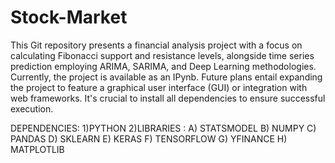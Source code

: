 # Stock-Market
This Git repository presents a financial analysis project with a focus on calculating Fibonacci support and resistance levels, alongside time series prediction employing ARIMA, SARIMA, and Deep Learning methodologies. 
Currently, the project is available as an IPynb. Future plans entail expanding the project to feature a graphical user interface (GUI) or integration with web frameworks. It's crucial to install all dependencies to ensure successful execution.

DEPENDENCIES:
1)PYTHON
2)LIBRARIES :
  A) STATSMODEL
  B) NUMPY
  C) PANDAS
  D) SKLEARN
  E) KERAS
  F) TENSORFLOW
  G) YFINANCE
  H) MATPLOTLIB
